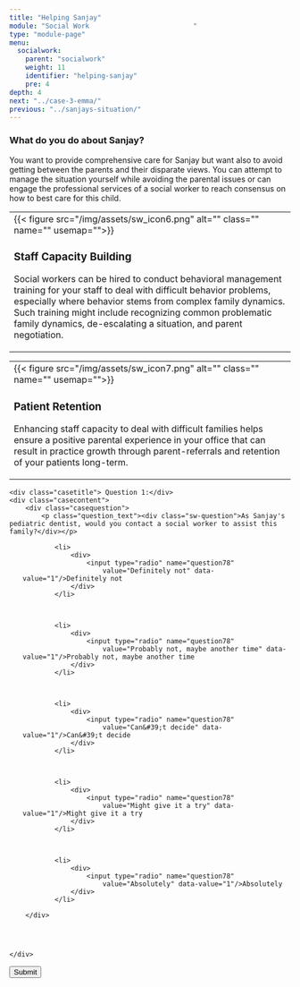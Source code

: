 ```yaml
---
title: "Helping Sanjay"
module: "Social Work                          "
type: "module-page"
menu:
  socialwork:
    parent: "socialwork"
    weight: 11
    identifier: "helping-sanjay"
    pre: 4
depth: 4
next: "../case-3-emma/"
previous: "../sanjays-situation/"
---
```

<form method="post" action="."><div class="pageblock"><h3>What do you do about Sanjay?</h3><div class="maintext">
<p>You want to provide comprehensive care for Sanjay but want also to avoid getting between the parents and their disparate views. You can attempt to manage the situation yourself while avoiding the parental issues or can engage the professional services of a social worker to reach consensus on how to best care for this child.</p>
</div>
</div><div class="pageblock"><table>
<tr>
<td>
<div class="left" style="margin: 0 15px 0 0;">
{{< figure src="/img/assets/sw_icon6.png" alt="" class="" name="" usemap="">}}</div>
<div class="seven-ways"><h3>Staff Capacity Building</h3>
<div class="maintext"><p>Social workers can be hired to conduct behavioral management training for your staff to deal with difficult behavior problems, especially where behavior stems from complex family dynamics. Such training might include recognizing common problematic family dynamics, de-escalating a situation, and parent negotiation.</p></div></div>
</td>
</tr>
</table>
<table>
<tr>
<td>
<div class="left" style="margin: 0 15px 0 0;">
{{< figure src="/img/assets/sw_icon7.png" alt="" class="" name="" usemap="">}}</div>
<div><h3>Patient Retention</h3>
<div class="maintext"><p>Enhancing staff capacity to deal with difficult families helps ensure a positive parental experience in your office that can result in practice growth through parent-referrals and retention of your patients long-term.</p></div></div>
</td>
</tr>
</table>
</div><div class="pageblock">










  




<div class="cases">
    
    <div class="casetitle"> Question 1:</div>
    <div class="casecontent">
        <div class="casequestion">
            <p class="question_text"><div class="sw-question">As Sanjay's pediatric dentist, would you contact a social worker to assist this family?</div></p>
            
                
                    

<ol type="A">
    
        
            <li>
                <div>
                    <input type="radio" name="question78"
                        value="Definitely not" data-value="1"/>Definitely not
                </div>
            </li>
        
    
        
            <li>
                <div>
                    <input type="radio" name="question78"
                        value="Probably not, maybe another time" data-value="1"/>Probably not, maybe another time
                </div>
            </li>
        
    
        
            <li>
                <div>
                    <input type="radio" name="question78"
                        value="Can&#39;t decide" data-value="1"/>Can&#39;t decide
                </div>
            </li>
        
    
        
            <li>
                <div>
                    <input type="radio" name="question78"
                        value="Might give it a try" data-value="1"/>Might give it a try
                </div>
            </li>
        
    
        
            <li>
                <div>
                    <input type="radio" name="question78"
                        value="Absolutely" data-value="1"/>Absolutely
                </div>
            </li>
        
    
</ol>

                

                

                
            
        </div>

        
            
        
    </div>
</div>




</div><div class="submit-container"><input class="btn btn-info btn-submit-section" type="submit" value="Submit" /></div></form>